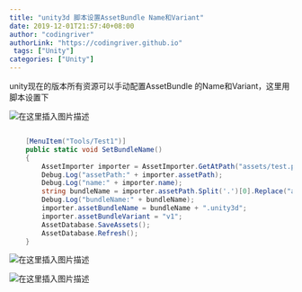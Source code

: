 ```yaml
---
title: "unity3d 脚本设置AssetBundle Name和Variant"
date: 2019-12-01T21:57:40+08:00
author: "codingriver"
authorLink: "https://codingriver.github.io"
 tags: ["Unity"]
categories: ["Unity"]
---
```


<!--more-->



unity现在的版本所有资源可以手动配置AssetBundle 的Name和Variant，这里用脚本设置下
  
  

![在这里插入图片描述](https://img-blog.csdnimg.cn/20181112122730679.png?x-oss-process=image/watermark,type_ZmFuZ3poZW5naGVpdGk,shadow_10,text_aHR0cHM6Ly9ibG9nLmNzZG4ubmV0L2NvZGluZ3JpdmVy,size_16,color_FFFFFF,t_70)  

```csharp

    [MenuItem("Tools/Test1")]
    public static void SetBundleName()
    {
        AssetImporter importer = AssetImporter.GetAtPath("assets/test.prefab");
        Debug.Log("assetPath:" + importer.assetPath);
        Debug.Log("name:" + importer.name);
        string bundleName = importer.assetPath.Split('.')[0].Replace("assets/",string.Empty);
        Debug.Log("bundleName:" + bundleName);
        importer.assetBundleName = bundleName + ".unity3d";
        importer.assetBundleVariant = "v1";
        AssetDatabase.SaveAssets();
        AssetDatabase.Refresh();
    }
```


  
  

![在这里插入图片描述](https://img-blog.csdnimg.cn/20181112122805789.png?x-oss-process=image/watermark,type_ZmFuZ3poZW5naGVpdGk,shadow_10,text_aHR0cHM6Ly9ibG9nLmNzZG4ubmV0L2NvZGluZ3JpdmVy,size_16,color_FFFFFF,t_70)  

  
  

![在这里插入图片描述](https://img-blog.csdnimg.cn/2018111212281621.png)  

